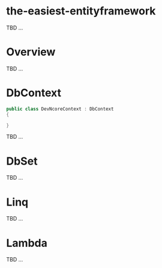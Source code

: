 # the-easiest-entityframework

TBD ...

# Overview

TBD ...

# DbContext

```csharp
public class DevNcoreContext : DbContext
{

}
```

TBD ...

# DbSet

TBD ...

# Linq

TBD ...

# Lambda

TBD ...
